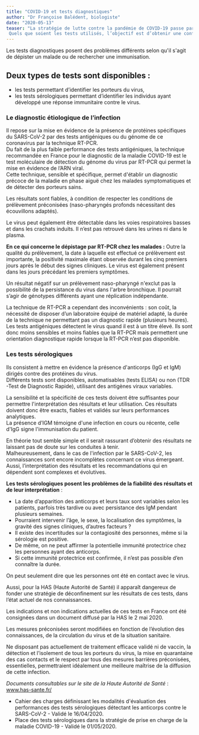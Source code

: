 ```yaml
---
title: "COVID-19 et tests diagnostiques"
author: "Dr Françoise Balédent, biologiste"
date: "2020-05-13"
teaser: "La stratégie de lutte contre la pandémie de COVID-19 passe par une intensification des tests de détection de l’infection.
 Quels que soient les tests utilisés, l’objectif est d’obtenir une confirmation de l’infection par le SARS-CoV-2  pour la prise en charge d’un patient, pour la mise en place de mesures permettant de limiter la diffusion du virus ou pour la surveillance épidémiologique."
---
```


Les tests diagnostiques posent des problèmes différents selon qu'il s'agit de dépister un malade ou de rechercher une immunisation.

## Deux types de tests sont disponibles :
- les tests permettant d’identifier les porteurs du virus,
- les tests sérologiques permettant d’identifier les individus ayant développé une réponse immunitaire contre le virus.

### Le diagnostic étiologique de l’infection 
Il repose sur la mise en évidence de la présence de protéines spécifiques du SARS-CoV-2 par des tests antigéniques ou du génome de ce coronavirus par la technique RT-PCR.  
Du fait de la plus faible performance des tests antigéniques, la technique recommandée en France pour le diagnostic de la maladie COVID-19 est le test moléculaire de détection du génome du virus par RT-PCR qui permet la mise en évidence de l’ARN viral.  
Cette technique, sensible et spécifique, permet d'établir un diagnostic précoce de la maladie en phase aiguë chez les malades symptomatiques et de détecter des porteurs sains.

Les résultats sont fiables, à condition de respecter les conditions de prélèvement préconisées (naso-pharyngés profonds nécessitant des écouvillons adaptés). 

Le virus peut également être détectable dans les voies respiratoires basses et dans les crachats induits.  Il n’est pas retrouvé dans les urines ni dans le plasma.

**En ce qui concerne le dépistage par RT-PCR chez les malades :** 
Outre la qualité du prélèvement, la date à laquelle est effectué ce prélèvement est importante, la positivité maximale étant observée durant les cinq premiers jours après le début des signes cliniques. Le virus est également présent dans les jours précédant les premiers symptômes.

Un résultat négatif sur un prélèvement naso-pharyngé n'exclut pas la possibilité de la persistance du virus dans l'arbre bronchique. Il pourrait s’agir de génotypes différents ayant une réplication indépendante. 

La technique de RT-PCR a cependant des inconvénients : son coût, la nécessité de disposer d’un laboratoire équipé de matériel adapté, la durée de la technique ne permettant pas un diagnostic rapide (plusieurs heures).  
Les tests antigéniques détectent le virus quand il est à un titre élevé. Ils sont donc moins sensibles et moins fiables que la RT-PCR mais permettent une orientation diagnostique rapide lorsque la RT-PCR n’est pas disponible.

### Les tests sérologiques
Ils consistent à mettre en évidence la présence d'anticorps (IgG et IgM) dirigés contre des protéines du virus.  
Différents tests sont disponibles, automatisables (tests ELISA) ou non (TDR -Test de Diagnostic Rapide), utilisant des antigènes viraux variables. 

La sensibilité et la spécificité de ces tests doivent être suffisantes pour permettre l'interprétation des résultats et leur utilisation. Ces résultats doivent donc être exacts, fiables et validés sur leurs performances analytiques.  
La présence d’IGM témoigne d'une infection en cours ou récente, celle d'IgG signe l'immunisation du patient.

En théorie tout semble simple et il serait rassurant d’obtenir des résultats ne laissant pas de doute sur les conduites à tenir.  
Malheureusement, dans le cas de l'infection par le SARS-CoV-2, les connaissances sont encore incomplètes concernant ce virus émergeant. Aussi,  l’interprétation des résultats et les recommandations qui en dépendent sont complexes et évolutives.

**Les tests sérologiques posent les problèmes de la fiabilité des résultats et de leur interprétation** :
- La date d’apparition des anticorps et leurs taux sont variables selon les patients, parfois très tardive ou avec persistance des IgM pendant plusieurs semaines.  
- Pourraient intervenir l’âge, le sexe, la localisation des symptômes, la gravité des signes cliniques, d’autres facteurs ?
- Il existe des incertitudes sur la contagiosité des personnes, même si la sérologie est positive.  
- De même, on ne peut affirmer la potentielle immunité protectrice chez les personnes ayant des anticorps.  
- Si cette immunité protectrice est confirmée, il n’est pas possible d’en connaître la durée. 

On peut seulement dire que les personnes ont été en contact avec le virus.

Aussi, pour la HAS (Haute Autorité de Santé) il apparaît dangereux de fonder une stratégie de déconfinement sur les résultats de ces tests, dans l’état actuel de nos connaissances.

Les indications et non indications actuelles de ces tests en France ont été consignées dans un document diffusé par la HAS le 2 mai 2020. 

Les mesures préconisées seront modifiées en fonction  de l’évolution des connaissances, de la circulation du virus et de la situation sanitaire.

Ne disposant pas actuellement de traitement efficace validé ni de vaccin, la détection et l’isolement de tous les porteurs du virus, la mise en quarantaine des cas contacts et le respect par tous des mesures barrières préconisées, essentielles, permettraient idéalement une meilleure maîtrise de la diffusion de cette infection.

*Documents consultables sur le site de la Haute Autorité de Santé* : www.has-sante.fr/
-  Cahier des charges définissant les modalités d'évaluation des performances des tests sérologiques détectant les anticorps contre le SARS-CoV-2 - Validé le 16/04/2020.  
- Place des tests sérologiques dans la stratégie de prise en charge de la maladie COVID-19 - Validé le 01/05/2020.